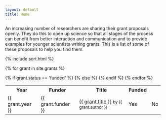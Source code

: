 ```yaml
---
layout: default
title: Home
---
```


An increasing number of researchers are sharing their grant proposals
openly. They do this to open up science so that all stages of the process can
benefit from better interaction and communication and to provide examples for
younger scientists writing grants. This is a list of some of these proposals to
help you find them.


{% include sort.html %}
<table id='sTable'>
<tr>
<th nowrap onclick="sort(0)"> Year <i class="fa fa-sort" aria-hidden="true"></i> </th>
<th nowrap onclick="sort(1)"> Funder <i class="fa fa-sort" aria-hidden="true"></i></th>
<th nowrap onclick="sort(2)"> Title <i class="fa fa-sort" aria-hidden="true"></i></th>
<th nowrap onclick="sort(3)"> Funded <i class="fa fa-sort" aria-hidden="true"></i></th>
</tr>

{% for grant in site.grants %}
  <tr>
    <td>{{ grant.year }}</td>
	<td>{{ grant.funder }}</td>
	<td><a href="{{ grant.link }}">{{ grant.title }}</a> <small> by {{ grant.author }}</small></td>
	{% if grant.status == 'funded' %}
	  <td>Yes</td>
	{% else %}
	  <td>No</td>
	{% endif %}
  </tr>
{% endfor %}


